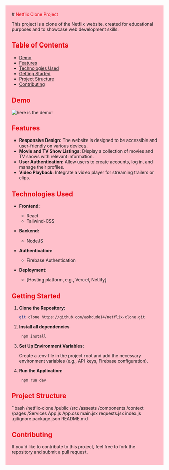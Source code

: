 <div style="background-color: #FFC0CB; padding: 20px;">
# <span style="color: #E50914;">Netflix Clone Project</span>

This project is a clone of the Netflix website, created for educational purposes and to showcase web development skills.

## <span style="color: #E50914;">Table of Contents</span>

- [Demo](#demo)
- [Features](#features)
- [Technologies Used](#technologies-used)
- [Getting Started](#getting-started)
- [Project Structure](#project-structure)
- [Contributing](#contributing)


## <span style="color: #E50914;">Demo</span>

![here is the demo!](../netflix/src/assets/Videos/netflix-gif.gif)

## <span style="color: #E50914;">Features</span>

- **Responsive Design:** The website is designed to be accessible and user-friendly on various devices.
- **Movie and TV Show Listings:** Display a collection of movies and TV shows with relevant information.
- **User Authentication:** Allow users to create accounts, log in, and manage their profiles.
- **Video Playback:** Integrate a video player for streaming trailers or clips.


## <span style="color: #E50914;">Technologies Used</span>

- **Frontend:**
  - React
  - Tailwind-CSS 
  

- **Backend:**
  - NodeJS

- **Authentication:**
  - Firebase Authentication 

- **Deployment:**
  - [Hosting platform, e.g., Vercel, Netlify]

## <span style="color: #E50914;">Getting Started</span>

1. **Clone the Repository:**

   ```bash
   git clone https://github.com/ashdude14/netflix-clone.git


2. **Install all dependencies**  

   ```bash
    npm install

3. **Set Up Environment Variables:**

   Create a .env file in the project root and add the necessary environment variables (e.g., API keys, Firebase configuration).

4. **Run the Application:**

   ```bash
    npm run dev

## <span style="color: #E50914;">Project Structure</span>
 
 ``bash
   /netflix-clone
   /public
   /src
    /assests
    /components
    /context
    /pages
    /Services
    App.js
    App.css
    main.jsx
    requests.jsx
    index.js
  .gitignore
  package.json
  README.md

## <span style="color: #E50914;">Contributing</span>
  If you'd like to contribute to this project, feel free to fork the repository and submit a pull request.